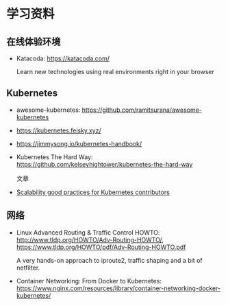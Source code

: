 # 学习资料

## 在线体验环境

- Katacoda: https://katacoda.com/

  Learn new technologies using real environments right in your browser

## Kubernetes

- awesome-kubernetes: https://github.com/ramitsurana/awesome-kubernetes
- https://kubernetes.feisky.xyz/
- https://jimmysong.io/kubernetes-handbook/
- Kubernetes The Hard Way: https://github.com/kelseyhightower/kubernetes-the-hard-way

  文章

* [Scalability good practices for Kubernetes contributors](https://docs.google.com/document/d/190lWs3SeU4lCnNtscErlCtFgISNlbvDlu5OeISOLKo0/edit?ts=592c1efe#heading=h.ie92xnlbptq2)

## 网络

* Linux Advanced Routing & Traffic Control HOWTO: http://www.tldp.org/HOWTO/Adv-Routing-HOWTO/, https://www.tldp.org/HOWTO/pdf/Adv-Routing-HOWTO.pdf

  A very hands-on approach to iproute2, traffic shaping and a bit of netfilter.

* Container Networking: From Docker to Kubernetes: https://www.nginx.com/resources/library/container-networking-docker-kubernetes/